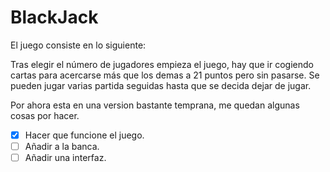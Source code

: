 # BlackJack
El juego consiste en lo siguiente:

Tras elegir el número de jugadores empieza el juego, hay que ir cogiendo cartas para acercarse más que los demas a 21 puntos pero sin pasarse.
Se pueden jugar varias partida seguidas hasta que se decida dejar de jugar.

Por ahora esta en una version bastante temprana, me quedan algunas cosas por hacer.

- [x] Hacer que funcione el juego.
- [ ] Añadir a la banca.
- [ ] Añadir una interfaz.
